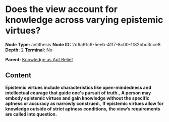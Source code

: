 # Does the view account for knowledge across varying epistemic virtues?

**Node Type:** antithesis
**Node ID:** 2d6a91c9-5eeb-41f7-8c00-1f82bbc3cce8
**Depth:** 2
**Terminal:** No

**Parent:** [Knowledge as Apt Belief](knowledge-as-apt-belief.md)

## Content

**Epistemic virtues include characteristics like open-mindedness and intellectual courage that guide one's pursuit of truth.**, **A person may embody epistemic virtues and gain knowledge without the specific aptness or accuracy as narrowly construed.**, **If epistemic virtues allow for knowledge outside of strict aptness conditions, the view’s requirements are called into question.**
